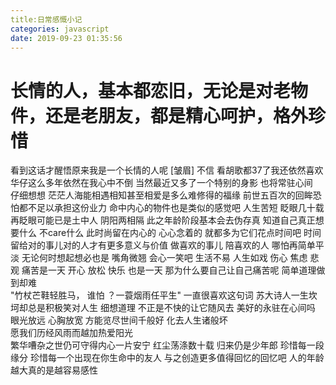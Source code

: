 ```yaml
---
title:日常感慨小记
categories: javascript
date: 2019-09-23 01:35:56
---
```



# 长情的人，基本都恋旧，无论是对老物件，还是老朋友，都是精心呵护，格外珍惜
 看到这话才醒悟原来我是一个长情的人呢 [皱眉] 
 不信 看胡歌都37了我还依然喜欢 华仔这么多年依然在我心中不倒 当然最近又多了一个特别的身影 也将常驻心间   
 仔细想想 茫茫人海能相遇相知甚至相爱是多么难修得的福缘 前世五百次的回眸恐怕都不足以承担这份业力  命中内心的物件也是类似的感觉吧
 人生苦短 眨眼几十载 再眨眼可能已是土中人 阴阳两相隔
 此之年龄阶段基本会去伪存真 知道自己真正想要什么 不care什么
 此时尚留在内心的 心心念着的 就都多为它们花点时间吧  时间留给对的事儿对的人才有更多意义与价值 做喜欢的事儿 陪喜欢的人 哪怕再简单平淡 无论何时想起想必也是
  嘴角微翘 会心一笑吧 
 生活不易 人生如戏 伤心 焦虑 悲观 痛苦是一天 开心 放松 快乐 也是一天 
 那为什么要自己让自己痛苦呢 
 简单道理做到却难  
  "竹杖芒鞋轻胜马， 谁怕 ？一蓑烟雨任平生" 一直很喜欢这句词  苏大诗人一生坎坷却总是积极笑对人生  细想道理 不正是不快的让它随风去 美好的永驻在心间吗  眼光放远 心胸放宽 方能览尽世间千般好 化去人生诸般坏  
 愿我们历经风雨而越加热爱阳光  
 繁华嘈杂之世仍可守得内心一片安宁 
 红尘荡涤数十载 归来仍是少年郎
 珍惜每一段缘分
 珍惜每一个出现在你生命中的友人
 与之创造更多值得回忆的回忆吧
  人的年龄越大真的是越容易感性



